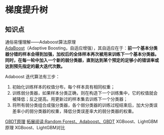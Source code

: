 # 梯度提升树
[]()


## 知识点
通俗易懂理解——Adaboost算法原理  
[AdaBoost](https://zhuanlan.zhihu.com/p/41536315)（Adaptive Boosting，自适应增强），其自适应在于：**前一个基本分类器分错的样本会得到加强，加权后的全体样本再次被用来训练下一个基本分类器。同时，在每一轮中加入一个新的弱分类器，直到达到某个预定的足够小的错误率或达到预先指定的最大迭代次数。**  

Adaboost 迭代算法有三步：  
1. 初始化训练样本的权值分布，每个样本具有相同权重；  
2. 训练弱分类器，如果样本分类正确，则在构造下一个训练集中，它的权值就会被降低；反之提高。用更新过的样本集去训练下一个分类器；  
3. 将所有弱分类组合成强分类器，各个弱分类器的训练过程结束后，加大分类误差率小的弱分类器的权重，降低分类误差率大的弱分类器的权重。  

[GBDT原理]()
[拓展阅读:Random Forest、Adaboost、GBDT](https://zhuanlan.zhihu.com/p/86263786)
XGBoost、LightGBM原理
XGBoost、LightGBM对比
